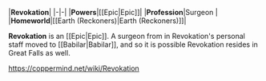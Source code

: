 |**Revokation**|
|-|-|
|**Powers**|[[Epic\|Epic]]|
|**Profession**|Surgeon |
|**Homeworld**|[[Earth (Reckoners)\|Earth (Reckoners)]]|

**Revokation** is an [[Epic\|Epic]].
A surgeon from  in Revokation's personal staff moved to [[Babilar\|Babilar]], and so it is possible Revokation resides in Great Falls as well.



https://coppermind.net/wiki/Revokation